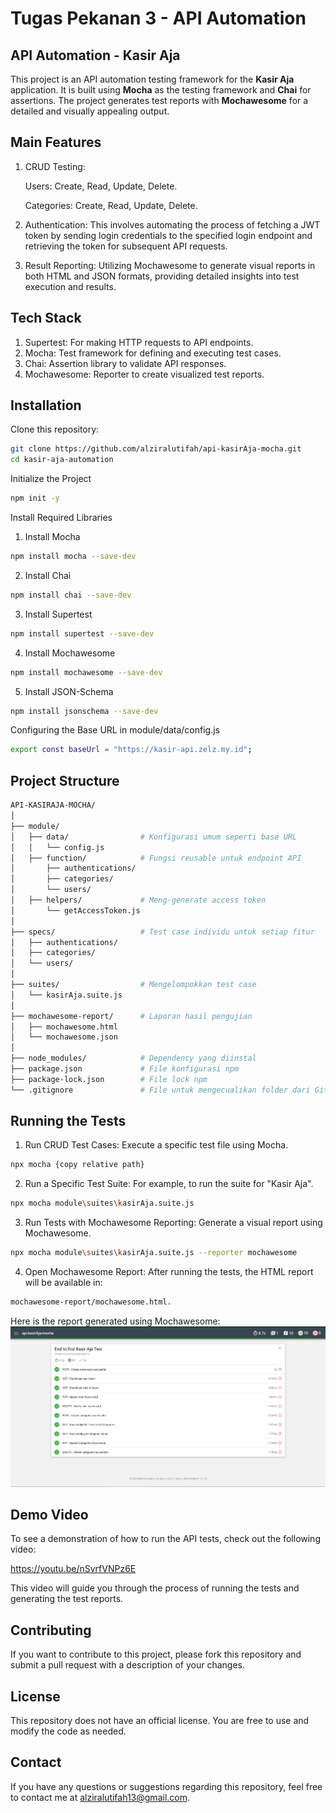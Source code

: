 # Tugas Pekanan 3 - API Automation

## API Automation - Kasir Aja
This project is an API automation testing framework for the **Kasir Aja** application. It is built using **Mocha** as the testing framework and **Chai** for assertions. The project generates test reports with **Mochawesome** for a detailed and visually appealing output.


## Main Features
1. CRUD Testing:
   
      Users: Create, Read, Update, Delete.

      Categories: Create, Read, Update, Delete.

3. Authentication:
This involves automating the process of fetching a JWT token by sending login credentials to the specified login endpoint and retrieving the token for subsequent API requests.
5. Result Reporting:
Utilizing Mochawesome to generate visual reports in both HTML and JSON formats, providing detailed insights into test execution and results.


## Tech Stack
1. Supertest: For making HTTP requests to API endpoints.
2. Mocha: Test framework for defining and executing test cases.
3. Chai: Assertion library to validate API responses.
4. Mochawesome: Reporter to create visualized test reports.


## Installation
Clone this repository:
```bash
git clone https://github.com/alziralutifah/api-kasirAja-mocha.git
cd kasir-aja-automation
```

Initialize the Project
```bash
npm init -y
```

Install Required Libraries
1. Install Mocha
```bash
npm install mocha --save-dev
```

2. Install Chai
```bash
npm install chai --save-dev
```

3. Install Supertest
```bash
npm install supertest --save-dev
````

4. Install Mochawesome
```bash
npm install mochawesome --save-dev
```

5. Install JSON-Schema
```bash
npm install jsonschema --save-dev
```

Configuring the Base URL in module/data/config.js
```bash
export const baseUrl = "https://kasir-api.zelz.my.id";
```


## Project Structure
```bash
API-KASIRAJA-MOCHA/
│
├── module/
│   ├── data/                # Konfigurasi umum seperti base URL
│   │   └── config.js
│   ├── function/            # Fungsi reusable untuk endpoint API
│       ├── authentications/
│       ├── categories/
│       └── users/
│   ├── helpers/             # Meng-generate access token
│       └── getAccessToken.js
│
├── specs/                   # Test case individu untuk setiap fitur
│   ├── authentications/
│   ├── categories/
│   └── users/
│
├── suites/                  # Mengelompokkan test case
│   └── kasirAja.suite.js
│
├── mochawesome-report/      # Laporan hasil pengujian
│   ├── mochawesome.html
│   └── mochawesome.json
│
├── node_modules/            # Dependency yang diinstal
├── package.json             # File konfigurasi npm
├── package-lock.json        # File lock npm
└── .gitignore               # File untuk mengecualikan folder dari Git
```


## Running the Tests
1. Run CRUD Test Cases: Execute a specific test file using Mocha.
```bash
npx mocha {copy relative path}
```

2. Run a Specific Test Suite: For example, to run the suite for "Kasir Aja".
```bash
npx mocha module\suites\kasirAja.suite.js
```

3. Run Tests with Mochawesome Reporting: Generate a visual report using Mochawesome.
```bash
npx mocha module\suites\kasirAja.suite.js --reporter mochawesome
```

4. Open Mochawesome Report:
After running the tests, the HTML report will be available in:
```bash
mochawesome-report/mochawesome.html.
```
Here is the report generated using Mochawesome:
 ![report-mochawesome](https://github.com/alziralutifah/api-kasirAja-mocha/blob/main/images/report-mochawesome.png)

## Demo Video
To see a demonstration of how to run the API tests, check out the following video:

https://youtu.be/nSvrfVNPz6E

This video will guide you through the process of running the tests and generating the test reports.


## Contributing
If you want to contribute to this project, please fork this repository and submit a pull request with a description of your changes.

## License
This repository does not have an official license. You are free to use and modify the code as needed.

## Contact
If you have any questions or suggestions regarding this repository, feel free to contact me at alziralutifah13@gmail.com.





